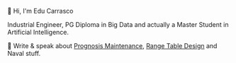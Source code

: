 👋 Hi, I'm Edu Carrasco

Industrial Engineer, PG Diploma in Big Data and actually a Master Student in Artificial Intelligence.

📝 Write & speak about [Prognosis Maintenance](https://github.com/educarrascov/Prognosis_Maintenance), [Range Table Design](https://github.com/educarrascov/RangeTable_Design) and Naval stuff.
